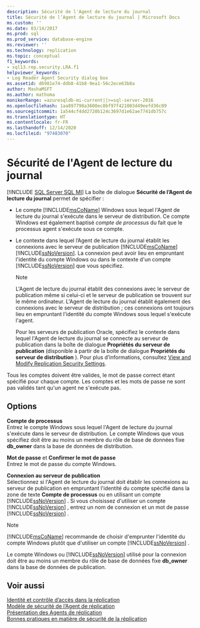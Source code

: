 ```yaml
---
description: Sécurité de l'Agent de lecture du journal
title: Sécurité de l’Agent de lecture du journal | Microsoft Docs
ms.custom: ''
ms.date: 03/14/2017
ms.prod: sql
ms.prod_service: database-engine
ms.reviewer: ''
ms.technology: replication
ms.topic: conceptual
f1_keywords:
- sql13.rep.security.LRA.f1
helpviewer_keywords:
- Log Reader Agent Security dialog box
ms.assetid: d6981e74-ddb8-41b8-9ea1-56c2ece63b8a
author: MashaMSFT
ms.author: mathoma
monikerRange: =azuresqldb-mi-current||>=sql-server-2016
ms.openlocfilehash: 1aa897798a3600ec8bf97f421003d49eefd36c09
ms.sourcegitcommit: 1a544cf4dd2720b124c3697d1e62ae7741db757c
ms.translationtype: HT
ms.contentlocale: fr-FR
ms.lasthandoff: 12/14/2020
ms.locfileid: "97483070"
---
```

# <a name="log-reader-agent-security"></a>Sécurité de l'Agent de lecture du journal
[!INCLUDE [SQL Server SQL MI](../../includes/applies-to-version/sql-asdbmi.md)]
   La boîte de dialogue **Sécurité de l’Agent de lecture du journal** permet de spécifier :  
  
-   Le compte [!INCLUDE[msCoName](../../includes/msconame-md.md)] Windows sous lequel l'Agent de lecture du journal s'exécute dans le serveur de distribution. Ce compte Windows est également baptisé *compte de processus* du fait que le processus agent s'exécute sous ce compte.  
  
-   Le contexte dans lequel l’Agent de lecture du journal établit les connexions avec le serveur de publication [!INCLUDE[msCoName](../../includes/msconame-md.md)] [!INCLUDE[ssNoVersion](../../includes/ssnoversion-md.md)]. La connexion peut avoir lieu en empruntant l'identité du compte Windows ou dans le contexte d'un compte [!INCLUDE[ssNoVersion](../../includes/ssnoversion-md.md)] que vous spécifiez.  
  
    > [!NOTE]  
    >  L'Agent de lecture du journal établit des connexions avec le serveur de publication même si celui-ci et le serveur de publication se trouvent sur le même ordinateur. L'Agent de lecture du journal établit également des connexions avec le serveur de distribution ; ces connexions ont toujours lieu en empruntant l'identité du compte Windows sous lequel s'exécute l'agent.  
  
     Pour les serveurs de publication Oracle, spécifiez le contexte dans lequel l'Agent de lecture du journal se connecte au serveur de publication dans la boîte de dialogue **Propriétés du serveur de publication** (disponible à partir de la boîte de dialogue **Propriétés du serveur de distribution** ). Pour plus d’informations, consultez [View and Modify Replication Security Settings](../../relational-databases/replication/security/view-and-modify-replication-security-settings.md).  
  
 Tous les comptes doivent être valides, le mot de passe correct étant spécifié pour chaque compte. Les comptes et les mots de passe ne sont pas validés tant qu'un agent ne s'exécute pas.  
  
## <a name="options"></a>Options  
 **Compte de processus**  
 Entrez le compte Windows sous lequel l'Agent de lecture du journal s'exécute dans le serveur de distribution. Le compte Windows que vous spécifiez doit être au moins un membre du rôle de base de données fixe **db_owner** dans la base de données de distribution.  
  
 **Mot de passe** et **Confirmer le mot de passe**  
 Entrez le mot de passe du compte Windows.  
  
 **Connexion au serveur de publication**  
 Sélectionnez si l'Agent de lecture du journal doit établir les connexions au serveur de publication en empruntant l'identité du compte spécifié dans la zone de texte **Compte de processus** ou en utilisant un compte [!INCLUDE[ssNoVersion](../../includes/ssnoversion-md.md)] . Si vous choisissez d'utiliser un compte [!INCLUDE[ssNoVersion](../../includes/ssnoversion-md.md)] , entrez un nom de connexion et un mot de passe [!INCLUDE[ssNoVersion](../../includes/ssnoversion-md.md)] .  
  
> [!NOTE]  
>  [!INCLUDE[msCoName](../../includes/msconame-md.md)] recommande de choisir d'emprunter l'identité du compte Windows plutôt que d'utiliser un compte [!INCLUDE[ssNoVersion](../../includes/ssnoversion-md.md)] .  
  
 Le compte Windows ou [!INCLUDE[ssNoVersion](../../includes/ssnoversion-md.md)] utilisé pour la connexion doit être au moins un membre du rôle de base de données fixe **db_owner** dans la base de données de publication.  
  
## <a name="see-also"></a>Voir aussi  
 [Identité et contrôle d’accès dans la réplication](../../relational-databases/replication/security/identity-and-access-control-replication.md)   
 [Modèle de sécurité de l’Agent de réplication](../../relational-databases/replication/security/replication-agent-security-model.md)   
 [Présentation des Agents de réplication](../../relational-databases/replication/agents/replication-agents-overview.md)   
 [Bonnes pratiques en matière de sécurité de la réplication](../../relational-databases/replication/security/replication-security-best-practices.md)  
  
  
